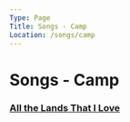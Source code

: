 ```yaml
---
Type: Page
Title: Songs - Camp
Location: /songs/camp
---
```


# Songs - Camp
### [All the Lands That I Love](/songs/camp/all-the-lands-that-i-love)
